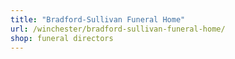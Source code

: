 ```yaml
---
title: "Bradford-Sullivan Funeral Home"
url: /winchester/bradford-sullivan-funeral-home/
shop: funeral directors
---
```

